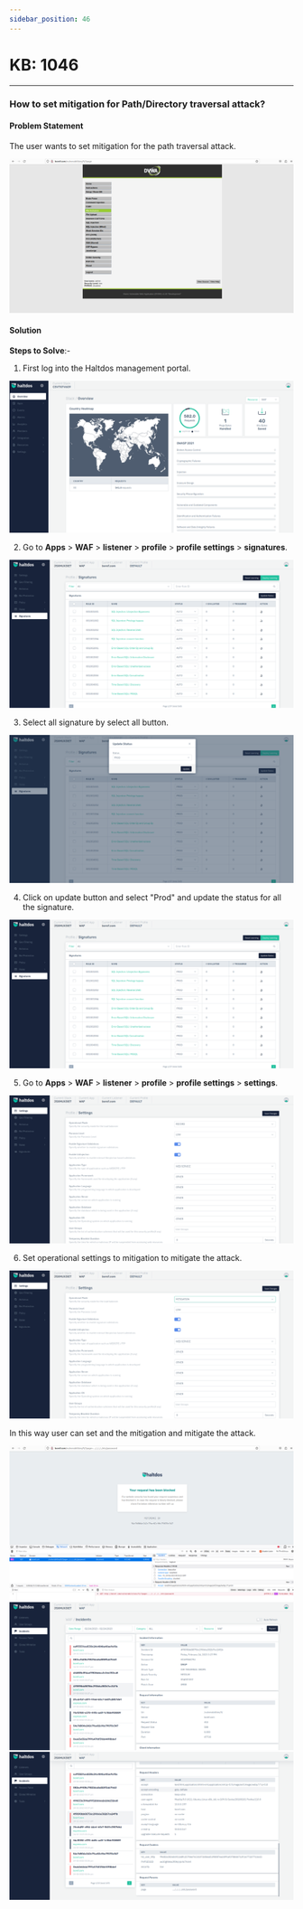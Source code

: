 ```yaml
---
sidebar_position: 46
---
```


# KB: 1046
-----------

### **How to set mitigation for Path/Directory traversal attack?**

#### **Problem Statement**

The user wants to set  mitigation for the path traversal attack.

![kb-1046](/img/waf/kb/v2/browser_kb_1046_1.png)

#### **Solution**

**Steps to Solve**:-

1. First log into the Haltdos management portal.

![kb-1046](/img/waf/kb/v2/overview_kb_1046_9.png)

2. Go to **Apps** > **WAF** > **listener** > **profile** > **profile settings** > **signatures**.

![kb-1046](/img/waf/kb/v2/signature_kb_1046_2.png)

 3. Select all signature by select all button.

![kb-1046](/img/waf/kb/v2/signature_kb_1046_3.png)

 4. Click on update button and select "Prod" and update the status for all the signature.

![kb-1046](/img/waf/kb/v2/signature_kb_1046_4.png)

 5. Go to **Apps** > **WAF** > **listener** > **profile** > **profile settings** > **settings**.

![kb-1046](/img/waf/kb/v2/settings_kb_1046_5.png)

 6. Set operational settings to mitigation to mitigate the attack.

![kb-1046](/img/waf/kb/v2/settings_kb_1046_6.png)

In this way user can set and the mitigation and mitigate the attack.

![kb-1046](/img/waf/kb/v2/browser_kb_1046_7.png)
![kb-1046](/img/waf/kb/v2/incident_kb_1046_8.png)
![kb-1046](/img/waf/kb/v2/incidents_kb_1046_9.png)

